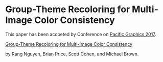 # Group-Theme Recoloring for Multi-Image Color Consistency

This paper has been accpeted by Conference on [Pacific Graphics 2017](http://www.siggraph.org.tw/pg2017/).

[Group-Theme Recoloring for Multi-Image Color Consistency](https://onlinelibrary.wiley.com/doi/abs/10.1111/cgf.13274)

by Rang Nguyen, Brian Price, Scott Cohen, and Michael Brown. 
